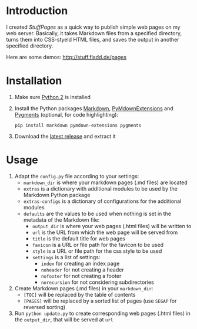 Introduction 
============ 
 
I created _StuffPages_ as a quick way to publish simple web pages on my web server. Basically, it takes Markdown files from a specified directory, turns them into CSS-styeld HTML files, and saves the output in another specified directory. 

Here are some demos: http://stuff.fladd.de/pages

 
Installation 
============ 
 
1. Make sure [Python 2][] is installed 
 
2. Install the Python packages [Markdown][], [PyMdownExtensions][] and [Pygments][] (optional, for code highlighting): 
   ``` 
   pip install markdown pymdown-extensions pygments 
   ``` 
 
3. Download the [latest release][] and extract it 
 
[Python 2]: http://www.python.org 
[Markdown]: https://pythonhosted.org/Markdown/ 
[PyMdownExtensions]: http://facelessuser.github.io/pymdown-extensions 
[Pygments]: http://pygments.org 
[latest release]: https://github.com/fladd/StuffPages/releases/latest 
 
 
Usage 
===== 
 
1. Adapt the `config.py` file according to your settings: 
    * `markdown_dir` is where your markdown pages (.md files) are located 
    * `extras` is a dictionary with additional modules to be used by the Markdown Python package 
    * `extras-configs` is a dictionary of configurations for the additional modules 
    * `defaults` are the values to be used when nothing is set in the metadata of the Markdown file: 
        * `output_dir` is where your web pages (.html files) will be written to 
        * `url` is the URL from which the web page will be served from 
        * `title` is the default title for web pages 
        * `favicon` is a URL or file path for the favicon to be used 
        * `style` is a URL or file path for the css style to be used 
        * `settings` is a list of settings:
            * `index` for creating an index page
            * `noheader` for not creating a header 
            * `nofooter` for not creating a footer
            * `norecursion` for not considering subdirectories
2. Create Markdown pages (.md files) in your `markdown_dir`:
   * `[TOC]` will be replaced by the table of contents
   * `[PAGES]` will be replaced by a sorted list of pages (use `SEGAP` for reversed sorting)
3. Run `python update.py` to create corresponding web pages (.html files) in the `output_dir`, that will be served at `url` 
